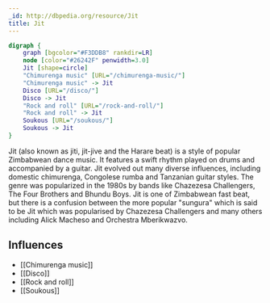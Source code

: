 ```yaml
---
_id: http://dbpedia.org/resource/Jit
title: Jit
---
```


```dot
digraph {
	graph [bgcolor="#F3DDB8" rankdir=LR]
	node [color="#26242F" penwidth=3.0]
	Jit [shape=circle]
	"Chimurenga music" [URL="/chimurenga-music/"]
	"Chimurenga music" -> Jit
	Disco [URL="/disco/"]
	Disco -> Jit
	"Rock and roll" [URL="/rock-and-roll/"]
	"Rock and roll" -> Jit
	Soukous [URL="/soukous/"]
	Soukous -> Jit
}
```

Jit (also known as jiti, jit-jive and the Harare beat) is a style of popular Zimbabwean dance music. It features a swift rhythm played on drums and accompanied by a guitar. Jit evolved out many diverse influences, including domestic chimurenga, Congolese rumba and Tanzanian guitar styles. The genre was popularized in the 1980s by bands like Chazezesa Challengers, The Four Brothers and Bhundu Boys. Jit is one of Zimbabwean fast beat, but there is a confusion between the more popular "sungura" which is said to be Jit which was popularised by Chazezesa Challengers and many others including Alick Macheso and Orchestra Mberikwazvo.

## Influences

- [[Chimurenga music]]
- [[Disco]]
- [[Rock and roll]]
- [[Soukous]]
